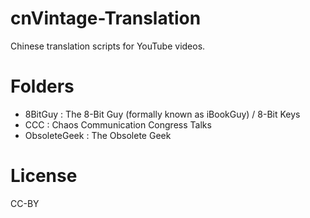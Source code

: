 # cnVintage-Translation
Chinese translation scripts for YouTube videos.

# Folders
- 8BitGuy : The 8-Bit Guy (formally known as iBookGuy) / 8-Bit Keys
- CCC : Chaos Communication Congress Talks
- ObsoleteGeek : The Obsolete Geek

# License

CC-BY
